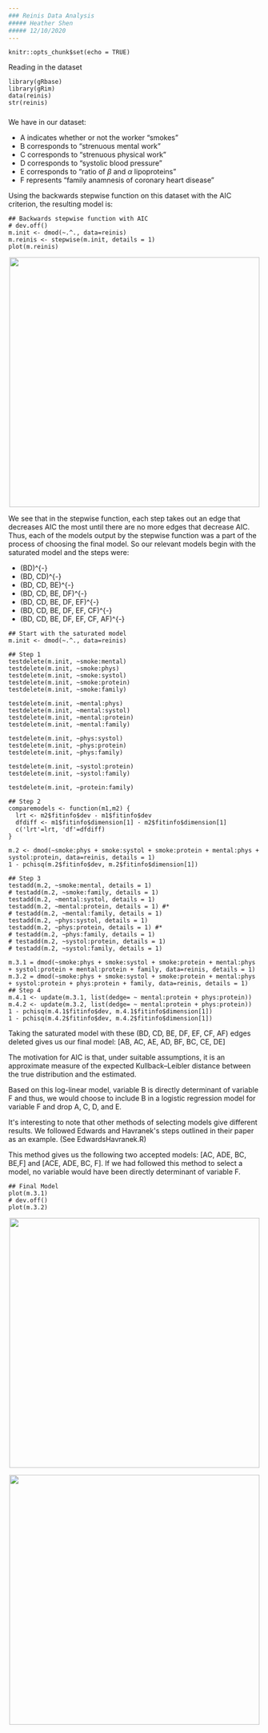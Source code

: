 ```yaml
---
### Reinis Data Analysis
##### Heather Shen
##### 12/10/2020
---
```


```{r setup, include=FALSE}
knitr::opts_chunk$set(echo = TRUE)
```
Reading in the dataset
```{r, echo = FALSE, error=FALSE, include = FALSE}
library(gRbase)
library(gRim)
data(reinis)
str(reinis)
```

### 

We have in our dataset:

* A indicates whether or not the worker “smokes”
* B corresponds to “strenuous mental work”
* C corresponds to “strenuous physical work”
* D corresponds to “systolic blood pressure”
* E corresponds to “ratio of $\beta$ and $\alpha$ lipoproteins”
* F represents “family anamnesis of coronary heart disease” 

Using the backwards stepwise function on this dataset with the AIC criterion, the resulting model is:

```{r, echo = FALSE}
## Backwards stepwise function with AIC
# dev.off()
m.init <- dmod(~.^., data=reinis)
m.reinis <- stepwise(m.init, details = 1)
plot(m.reinis)
```
<p align="center">
<img src = "https://github.com/heatherxyshen/School/blob/master/Data-Science-%26-Statistics-Projects/Reinis-Data-Project/Plot1.png" width=500>
</p>

We see that in the stepwise function, each step takes out an edge that decreases AIC the most until there are no more edges that decrease AIC. Thus, each of the models output by the stepwise function was a part of the process of choosing the final model. So our relevant models begin with the saturated model and the steps were:

* (BD)^{-}
* (BD, CD)^{-}
* (BD, CD, BE)^{-}
* (BD, CD, BE, DF)^{-}
* (BD, CD, BE, DF, EF)^{-}
* (BD, CD, BE, DF, EF, CF)^{-}
* (BD, CD, BE, DF, EF, CF, AF)^{-}

```{r, eval = FALSE}
## Start with the saturated model
m.init <- dmod(~.^., data=reinis)

## Step 1
testdelete(m.init, ~smoke:mental)
testdelete(m.init, ~smoke:phys)
testdelete(m.init, ~smoke:systol)
testdelete(m.init, ~smoke:protein)
testdelete(m.init, ~smoke:family)

testdelete(m.init, ~mental:phys)
testdelete(m.init, ~mental:systol)
testdelete(m.init, ~mental:protein)
testdelete(m.init, ~mental:family)

testdelete(m.init, ~phys:systol)
testdelete(m.init, ~phys:protein)
testdelete(m.init, ~phys:family)

testdelete(m.init, ~systol:protein)
testdelete(m.init, ~systol:family)

testdelete(m.init, ~protein:family)

## Step 2
comparemodels <- function(m1,m2) {
  lrt <- m2$fitinfo$dev - m1$fitinfo$dev
  dfdiff <- m1$fitinfo$dimension[1] - m2$fitinfo$dimension[1]
  c('lrt'=lrt, 'df'=dfdiff)
}

m.2 <- dmod(~smoke:phys + smoke:systol + smoke:protein + mental:phys + systol:protein, data=reinis, details = 1)
1 - pchisq(m.2$fitinfo$dev, m.2$fitinfo$dimension[1])

## Step 3
testadd(m.2, ~smoke:mental, details = 1)
# testadd(m.2, ~smoke:family, details = 1)
testadd(m.2, ~mental:systol, details = 1)
testadd(m.2, ~mental:protein, details = 1) #*
# testadd(m.2, ~mental:family, details = 1)
testadd(m.2, ~phys:systol, details = 1)
testadd(m.2, ~phys:protein, details = 1) #*
# testadd(m.2, ~phys:family, details = 1)
# testadd(m.2, ~systol:protein, details = 1)
# testadd(m.2, ~systol:family, details = 1)

m.3.1 = dmod(~smoke:phys + smoke:systol + smoke:protein + mental:phys + systol:protein + mental:protein + family, data=reinis, details = 1)
m.3.2 = dmod(~smoke:phys + smoke:systol + smoke:protein + mental:phys + systol:protein + phys:protein + family, data=reinis, details = 1)
## Step 4
m.4.1 <- update(m.3.1, list(dedge= ~ mental:protein + phys:protein))
m.4.2 <- update(m.3.2, list(dedge= ~ mental:protein + phys:protein))
1 - pchisq(m.4.1$fitinfo$dev, m.4.1$fitinfo$dimension[1])
1 - pchisq(m.4.2$fitinfo$dev, m.4.2$fitinfo$dimension[1])
```

Taking the saturated model with these (BD, CD, BE, DF, EF, CF, AF) edges deleted gives us our final model: [AB, AC, AE, AD, BF, BC, CE, DE]

The motivation for AIC is that, under suitable assumptions, it is an approximate measure of the expected Kullback–Leibler distance between the true distribution and the
estimated. 

Based on this log-linear model, variable B is directly determinant of variable F and thus, we would choose to include B in a logistic regression model for variable F and drop A, C, D, and E.

It's interesting to note that other methods of selecting models give different results. We followed Edwards and Havranek's steps outlined in their paper as an example. (See EdwardsHavranek.R)

This method gives us the following two accepted models: [AC, ADE, BC, BE,F] and [ACE, ADE, BC, F]. If we had followed this method to select a model, no variable would have been directly determinant of variable F.

```{r, echo = FALSE}
## Final Model
plot(m.3.1)
# dev.off()
plot(m.3.2)
```
<p align="center">
<img src = "https://github.com/heatherxyshen/School/blob/master/Data-Science-%26-Statistics-Projects/Reinis-Data-Project/Plot2.png" width=500>
</p>
<p align="center">
<img src = "https://github.com/heatherxyshen/School/blob/master/Data-Science-%26-Statistics-Projects/Reinis-Data-Project/Plot3.png" width=500>
</p>
